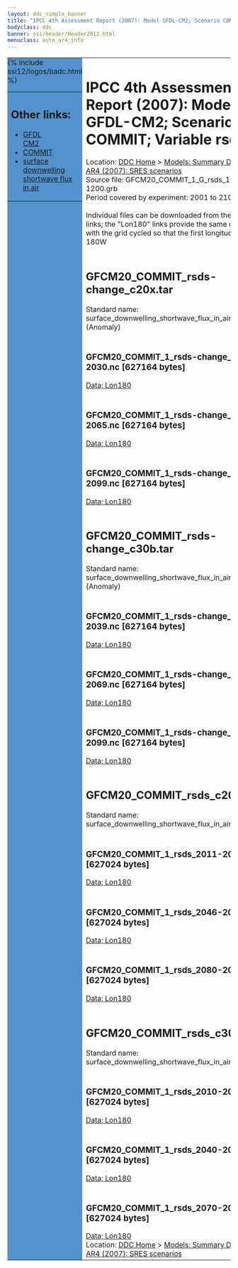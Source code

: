 ```yaml
---
layout: ddc_simple_banner
title: "IPCC 4th Assessment Report (2007): Model GFDL-CM2; Scenario COMMIT; Variable rsds"
bodyclass: ddc
banner: ssi/header/Header2012.html
menuclass: auto_ar4_info
---
```



<table width="100%" border="0" cellspacing="0" cellpadding="0" style="border-collapse: collapse;">
<tr style="margin:0;padding:0;border:0;">
<td style="margin:0;padding:0;border:0;height:1pt;width:150pt;background:#5492CD;" valign="top" >

<div id="lh-col2" class="auto_ar4_info">
<table class="menumain" bgcolor="#5492CD" cellspacing="0" width="100%" border="0">
<tr><td>
<h2> Other links:</h2>
<ul>
<li><a href="/auto/ar4/model-GFDL-CM2.html">GFDL<br/>CM2</a></li>
<li><a href="/auto/ar4/scenario-COMMIT.html">COMMIT</a></li>
<li><a href="/auto/ar4/var-surface_downwelling_shortwave_flux_in_air.html">surface downwelling<br/> shortwave flux in air</a></li>
</ul>
</td></tr>
{% include ssi12/logos/badc.html %}
</table>
</div>
</td>
<td><h1>IPCC 4th Assessment Report (2007): Model GFDL-CM2; Scenario COMMIT; Variable rsds</h1>

<!-- Breadcrumb1 -->
<div id="breadcrumb1" align="left">
Location: <a href="/index.html">DDC Home</a> > <a href="/sim/gcm_clim/">Models: Summary Data</a>
> <a href="/sim/gcm_clim/SRES_AR4/index.html">AR4 (2007): SRES scenarios</a>
</div>
<!-- End of Breadcrumb1 -->Source file: GFCM20_COMMIT_1_G_rsds_1-1200.grb
<br/>
Period covered by experiment: 2001 to 2100<br/>
<br/>Individual files can be downloaded from the "data" links; the "Lon180" links provide the same data
         with the grid cycled so that the first longitude is 180W<br/>
<br/><h2>GFCM20_COMMIT_rsds-change_c20x.tar</h2>
Standard name: surface_downwelling_shortwave_flux_in_air (Anomaly)<br>
<br/><h3>GFCM20_COMMIT_1_rsds-change_2011-2030.nc [627164 bytes]</h3>
<a href="http://apps.ipcc-data.org/cgi-bin/downl/ar4_nc/rsds/GFCM20_COMMIT_1_rsds-change_2011-2030.nc">Data; </a><a href="http://apps.ipcc-data.org/cgi-bin/downl/ar4_nc/rsds/GFCM20_COMMIT_1_rsds-change_2011-2030.cyto180.nc"> Lon180</a><br/>
<br/><h3>GFCM20_COMMIT_1_rsds-change_2046-2065.nc [627164 bytes]</h3>
<a href="http://apps.ipcc-data.org/cgi-bin/downl/ar4_nc/rsds/GFCM20_COMMIT_1_rsds-change_2046-2065.nc">Data; </a><a href="http://apps.ipcc-data.org/cgi-bin/downl/ar4_nc/rsds/GFCM20_COMMIT_1_rsds-change_2046-2065.cyto180.nc"> Lon180</a><br/>
<br/><h3>GFCM20_COMMIT_1_rsds-change_2080-2099.nc [627164 bytes]</h3>
<a href="http://apps.ipcc-data.org/cgi-bin/downl/ar4_nc/rsds/GFCM20_COMMIT_1_rsds-change_2080-2099.nc">Data; </a><a href="http://apps.ipcc-data.org/cgi-bin/downl/ar4_nc/rsds/GFCM20_COMMIT_1_rsds-change_2080-2099.cyto180.nc"> Lon180</a><br/>
<br/><h2>GFCM20_COMMIT_rsds-change_c30b.tar</h2>
Standard name: surface_downwelling_shortwave_flux_in_air (Anomaly)<br>
<br/><h3>GFCM20_COMMIT_1_rsds-change_2010-2039.nc [627164 bytes]</h3>
<a href="http://apps.ipcc-data.org/cgi-bin/downl/ar4_nc/rsds/GFCM20_COMMIT_1_rsds-change_2010-2039.nc">Data; </a><a href="http://apps.ipcc-data.org/cgi-bin/downl/ar4_nc/rsds/GFCM20_COMMIT_1_rsds-change_2010-2039.cyto180.nc"> Lon180</a><br/>
<br/><h3>GFCM20_COMMIT_1_rsds-change_2040-2069.nc [627164 bytes]</h3>
<a href="http://apps.ipcc-data.org/cgi-bin/downl/ar4_nc/rsds/GFCM20_COMMIT_1_rsds-change_2040-2069.nc">Data; </a><a href="http://apps.ipcc-data.org/cgi-bin/downl/ar4_nc/rsds/GFCM20_COMMIT_1_rsds-change_2040-2069.cyto180.nc"> Lon180</a><br/>
<br/><h3>GFCM20_COMMIT_1_rsds-change_2070-2099.nc [627164 bytes]</h3>
<a href="http://apps.ipcc-data.org/cgi-bin/downl/ar4_nc/rsds/GFCM20_COMMIT_1_rsds-change_2070-2099.nc">Data; </a><a href="http://apps.ipcc-data.org/cgi-bin/downl/ar4_nc/rsds/GFCM20_COMMIT_1_rsds-change_2070-2099.cyto180.nc"> Lon180</a><br/>
<br/><h2>GFCM20_COMMIT_rsds_c20x.tar</h2>
Standard name: surface_downwelling_shortwave_flux_in_air<br>
<br/><h3>GFCM20_COMMIT_1_rsds_2011-2030.nc [627024 bytes]</h3>
<a href="http://apps.ipcc-data.org/cgi-bin/downl/ar4_nc/rsds/GFCM20_COMMIT_1_rsds_2011-2030.nc">Data; </a><a href="http://apps.ipcc-data.org/cgi-bin/downl/ar4_nc/rsds/GFCM20_COMMIT_1_rsds_2011-2030.cyto180.nc"> Lon180</a><br/>
<br/><h3>GFCM20_COMMIT_1_rsds_2046-2065.nc [627024 bytes]</h3>
<a href="http://apps.ipcc-data.org/cgi-bin/downl/ar4_nc/rsds/GFCM20_COMMIT_1_rsds_2046-2065.nc">Data; </a><a href="http://apps.ipcc-data.org/cgi-bin/downl/ar4_nc/rsds/GFCM20_COMMIT_1_rsds_2046-2065.cyto180.nc"> Lon180</a><br/>
<br/><h3>GFCM20_COMMIT_1_rsds_2080-2099.nc [627024 bytes]</h3>
<a href="http://apps.ipcc-data.org/cgi-bin/downl/ar4_nc/rsds/GFCM20_COMMIT_1_rsds_2080-2099.nc">Data; </a><a href="http://apps.ipcc-data.org/cgi-bin/downl/ar4_nc/rsds/GFCM20_COMMIT_1_rsds_2080-2099.cyto180.nc"> Lon180</a><br/>
<br/><h2>GFCM20_COMMIT_rsds_c30b.tar</h2>
Standard name: surface_downwelling_shortwave_flux_in_air<br>
<br/><h3>GFCM20_COMMIT_1_rsds_2010-2039.nc [627024 bytes]</h3>
<a href="http://apps.ipcc-data.org/cgi-bin/downl/ar4_nc/rsds/GFCM20_COMMIT_1_rsds_2010-2039.nc">Data; </a><a href="http://apps.ipcc-data.org/cgi-bin/downl/ar4_nc/rsds/GFCM20_COMMIT_1_rsds_2010-2039.cyto180.nc"> Lon180</a><br/>
<br/><h3>GFCM20_COMMIT_1_rsds_2040-2069.nc [627024 bytes]</h3>
<a href="http://apps.ipcc-data.org/cgi-bin/downl/ar4_nc/rsds/GFCM20_COMMIT_1_rsds_2040-2069.nc">Data; </a><a href="http://apps.ipcc-data.org/cgi-bin/downl/ar4_nc/rsds/GFCM20_COMMIT_1_rsds_2040-2069.cyto180.nc"> Lon180</a><br/>
<br/><h3>GFCM20_COMMIT_1_rsds_2070-2099.nc [627024 bytes]</h3>
<a href="http://apps.ipcc-data.org/cgi-bin/downl/ar4_nc/rsds/GFCM20_COMMIT_1_rsds_2070-2099.nc">Data; </a><a href="http://apps.ipcc-data.org/cgi-bin/downl/ar4_nc/rsds/GFCM20_COMMIT_1_rsds_2070-2099.cyto180.nc"> Lon180</a><br/>
<!-- Breadcrumb2 -->
<div id="breadcrumb2" align="left">
Location: <a href="/index.html">DDC Home</a> > <a href="/sim/gcm_clim/">Models: Summary Data</a>
> <a href="/sim/gcm_clim/SRES_AR4/index.html">AR4 (2007): SRES scenarios</a>
</div>
<!-- End of Breadcrumb2 --></td></tr></table>
